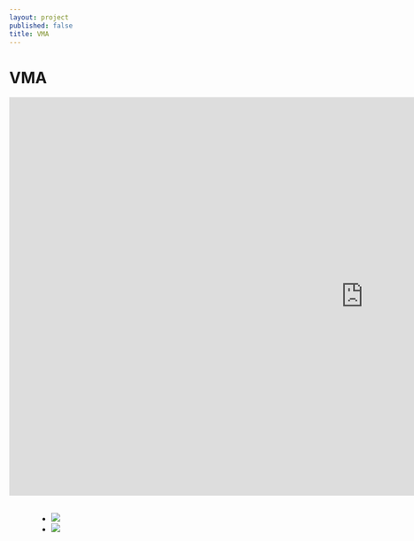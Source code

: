 ```yaml
---
layout: project
published: false
title: VMA
---
```





# VMA
<div class="flex-video">
<iframe width="1280" height="720" src="https://www.youtube.com/embed/khMPTCzOhWo" frameborder="0" allowfullscreen></iframe>
</div>

<br>

<ul class="clearing-thumbs" data-clearing style="padding: 0% 15% 0%">
  <li><a href="1.jpg"><img data-caption=" this drawing is called The Face of Ventspils. It is about what i saw in the faces of natives- arrogance, beauty, confidence...I tried to put it all in one face, and bird one the left side is just for fun...(kidding) The bird indicates freedom of the city, that the Ventspils is always developing...   -Marta Suharevska" src="1th.jpg"></a></li>
  <li><a href="2.jpg"><img data-caption="Sea- an open door to another world where doesn't exist any   mind  borders. They all are flushed away by the waves of the sea.   -Viktorija Zakarkeviča"  src="2th.jpg"></a></li>
</ul>
